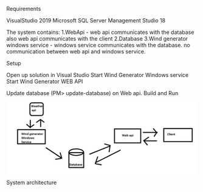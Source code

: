 Requirements

VisualStudio 2019
Microsoft SQL Server Management Studio 18


The system contains: 
1.WebApi - web api communicates with the database also web api communicates with the client
2.Database 
3.Wind generator windows service - windows service communicates with the database. no communication between web api and windows service.


Setup

Open up solution in Visual Studio
Start Wind Generator Windows service
Start Wind Generator WEB API

Update database (PM> update-database) on Web api.
Build and Run



![Architecture](Architecture.JPG)
System architecture
